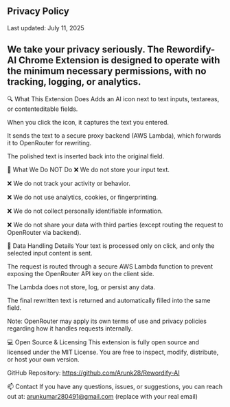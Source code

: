 ## Privacy Policy
Last updated: July 11, 2025

We take your privacy seriously. The Rewordify-AI Chrome Extension is designed to operate with the minimum necessary permissions, with no tracking, logging, or analytics.
---
🔍 What This Extension Does
Adds an AI icon next to text inputs, textareas, or contenteditable fields.

When you click the icon, it captures the text you entered.

It sends the text to a secure proxy backend (AWS Lambda), which forwards it to OpenRouter for rewriting.

The polished text is inserted back into the original field.

🚫 What We Do NOT Do
❌ We do not store your input text.

❌ We do not track your activity or behavior.

❌ We do not use analytics, cookies, or fingerprinting.

❌ We do not collect personally identifiable information.

❌ We do not share your data with third parties (except routing the request to OpenRouter via backend).

🔐 Data Handling Details
Your text is processed only on click, and only the selected input content is sent.

The request is routed through a secure AWS Lambda function to prevent exposing the OpenRouter API key on the client side.

The Lambda does not store, log, or persist any data.

The final rewritten text is returned and automatically filled into the same field.

Note: OpenRouter may apply its own terms of use and privacy policies regarding how it handles requests internally.

💻 Open Source & Licensing
This extension is fully open source and licensed under the MIT License.
You are free to inspect, modify, distribute, or host your own version.

GitHub Repository: https://github.com/Arunk28/Rewordify-AI

📫 Contact
If you have any questions, issues, or suggestions, you can reach out at:
arunkumar280491@gmail.com (replace with your real email)

